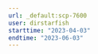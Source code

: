 ```yaml
---
url: _default:scp-7600
user: dirstarfish
starttime: "2023-04-03"
endtime: "2023-06-03"
---
```

<reserve />